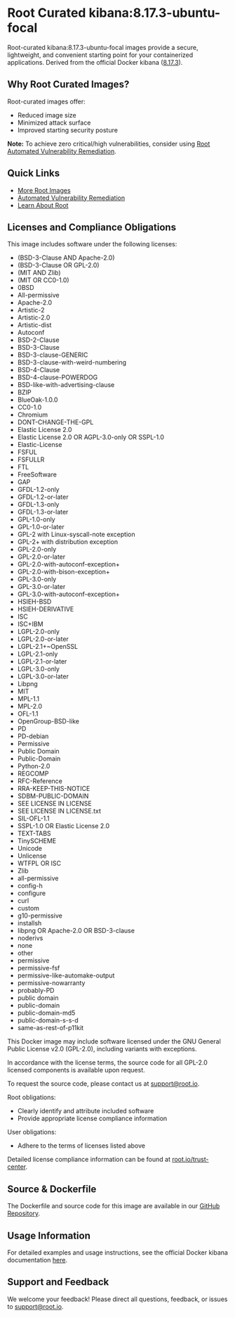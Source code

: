 # Root Curated kibana:8.17.3-ubuntu-focal

Root-curated kibana:8.17.3-ubuntu-focal images provide a secure, lightweight, and convenient starting point for your containerized applications. Derived from the official Docker kibana ([8.17.3](https://hub.docker.com/layers/library/kibana/8.17.3/images/sha256-4aa8251c86f812dd2f4d0d5c5a3bb23e2ee1ec0cef33f7d14cb6b0ba89d70f30)).

## Why Root Curated Images?
Root-curated images offer:
- Reduced image size
- Minimized attack surface
- Improved starting security posture

**Note:** To achieve zero critical/high vulnerabilities, consider using [Root Automated Vulnerability Remediation](https://app.root.io).

## Quick Links
- [More Root Images](https://images.root.io)
- [Automated Vulnerability Remediation](https://app.root.io)
- [Learn About Root](https://www.root.io)

## Licenses and Compliance Obligations
This image includes software under the following licenses:
- (BSD-3-Clause AND Apache-2.0)
- (BSD-3-Clause OR GPL-2.0)
- (MIT AND Zlib)
- (MIT OR CC0-1.0)
- 0BSD
- All-permissive
- Apache-2.0
- Artistic-2
- Artistic-2.0
- Artistic-dist
- Autoconf
- BSD-2-Clause
- BSD-3-Clause
- BSD-3-clause-GENERIC
- BSD-3-clause-with-weird-numbering
- BSD-4-Clause
- BSD-4-clause-POWERDOG
- BSD-like-with-advertising-clause
- BZIP
- BlueOak-1.0.0
- CC0-1.0
- Chromium
- DONT-CHANGE-THE-GPL
- Elastic License 2.0
- Elastic License 2.0 OR AGPL-3.0-only OR SSPL-1.0
- Elastic-License
- FSFUL
- FSFULLR
- FTL
- FreeSoftware
- GAP
- GFDL-1.2-only
- GFDL-1.2-or-later
- GFDL-1.3-only
- GFDL-1.3-or-later
- GPL-1.0-only
- GPL-1.0-or-later
- GPL-2 with Linux-syscall-note exception
- GPL-2+ with distribution exception
- GPL-2.0-only
- GPL-2.0-or-later
- GPL-2.0-with-autoconf-exception+
- GPL-2.0-with-bison-exception+
- GPL-3.0-only
- GPL-3.0-or-later
- GPL-3.0-with-autoconf-exception+
- HSIEH-BSD
- HSIEH-DERIVATIVE
- ISC
- ISC+IBM
- LGPL-2.0-only
- LGPL-2.0-or-later
- LGPL-2.1+~OpenSSL
- LGPL-2.1-only
- LGPL-2.1-or-later
- LGPL-3.0-only
- LGPL-3.0-or-later
- Libpng
- MIT
- MPL-1.1
- MPL-2.0
- OFL-1.1
- OpenGroup-BSD-like
- PD
- PD-debian
- Permissive
- Public Domain
- Public-Domain
- Python-2.0
- REGCOMP
- RFC-Reference
- RRA-KEEP-THIS-NOTICE
- SDBM-PUBLIC-DOMAIN
- SEE LICENSE IN LICENSE
- SEE LICENSE IN LICENSE.txt
- SIL-OFL-1.1
- SSPL-1.0 OR Elastic License 2.0
- TEXT-TABS
- TinySCHEME
- Unicode
- Unlicense
- WTFPL OR ISC
- Zlib
- all-permissive
- config-h
- configure
- curl
- custom
- g10-permissive
- installsh
- libpng OR Apache-2.0 OR BSD-3-clause
- noderivs
- none
- other
- permissive
- permissive-fsf
- permissive-like-automake-output
- permissive-nowarranty
- probably-PD
- public domain
- public-domain
- public-domain-md5
- public-domain-s-s-d
- same-as-rest-of-p11kit

This Docker image may include software licensed under the GNU General Public License v2.0 (GPL-2.0), including variants with exceptions.

In accordance with the license terms, the source code for all GPL-2.0 licensed components is available upon request.

To request the source code, please contact us at [support@root.io](mailto:support@root.io).

Root obligations:
- Clearly identify and attribute included software
- Provide appropriate license compliance information

User obligations:
- Adhere to the terms of licenses listed above

Detailed license compliance information can be found at [root.io/trust-center](https://root.io/trust-center).

## Source & Dockerfile
The Dockerfile and source code for this image are available in our [GitHub Repository](https://github.com/rootio-avr/public-image-catalog/tree/main/ubuntu/kibana/8.17.3-ubuntu-focal/).

## Usage Information
For detailed examples and usage instructions, see the official Docker kibana documentation [here](https://hub.docker.com/_/kibana).

## Support and Feedback
We welcome your feedback! Please direct all questions, feedback, or issues to [support@root.io](mailto:support@root.io).